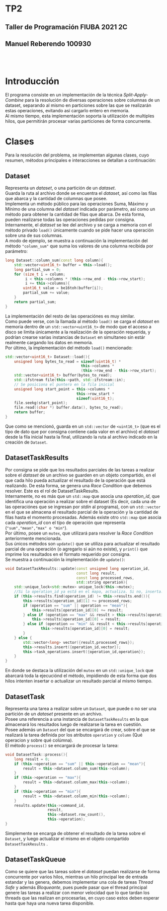 # TP2
## Taller de Programación FIUBA 2021 2C
## Manuel Reberendo 100930
<br>
<br>

# Introducción
El programa consiste en un implementación de la técnica *Split-Apply-Combine* para la resolución de diversas operaciones sobre columnas de un dataset, separando al mismo en particiones sobre las que se realizarán estas operaciones, evitando así cargarlo entero en memoria.  
Al mismo tiempo, esta implementación soporta la utilización de multiples hilos, que permitirán procesar varias particiones de forma concurrente.

# Clases
Para la resolución del problema, se implementan algunas clases, cuyo resumen, métodos principales e interacciones se detallan a continuación: 

## Dataset
Representa un *dataset*, o una partición de un *dataset*.  
Guarda la ruta al archivo donde se encuentra el *dataset*, así como las filas que abarca y la cantidad de columnas que posee.  
Implementa un método público para las operaciones Suma, Máximo y Mínimo de una columna del *dataset* indicada por parámetro, así como un método para obtener la cantidad de filas que abarca. De esta forma, pueden realizarse todas las operaciones pedidas por consigna.  
Internamente, el *dataset* se lee del archivo y se carga a memoria con el método privado `load()` únicamente cuando se pide hacer una operación sobre una de sus columnas.  
A modo de ejemplo, se muestra a continuación la implementación del método `"column_sum"` que suma los valores de una columna recibida por parámetro:
```c++
long Dataset::column_sum(const long column){
    std::vector<uint16_t> buffer = this->load();
    long partial_sum = 0;
    for (size_t i = column;
         i < this->columns * (this->row_end - this->row_start);
         i += this->columns){
        uint16_t value = be16toh(buffer[i]);
        partial_sum += value;        
    }
    return partial_sum;
}
```
La implementación del resto de las operaciónes es muy similar.  
Como puede verse, con la llamada al método `load()` se carga el *dataset* en memoria dentro de un `std::vector<uint16_t>` de modo que el acceso a disco se limita únicamente a la realización de la operación requerida, y podrían crearse varias instancias de `Dataset` en simultaneo sin estár realmente cargando los datos en memoria.  
Por último, la implementación del método `load()` mencionado:
```cpp
std::vector<uint16_t> Dataset::load(){
    unsigned long bytes_to_read = sizeof(uint16_t) * 
                                  this->columns * 
                                  (this->row_end - this->row_start);        
    std::vector<uint16_t> buffer(bytes_to_read);
    std::ifstream file(this->path, std::ifstream::in);
    // Se posiciona el puntero en la fila inicial
    unsigned long start_point = this->columns * 
                                this->row_start * 
                                sizeof(uint16_t);
    file.seekg(start_point);
    file.read((char *) buffer.data(), bytes_to_read);
    return buffer;
}
```
Que como se mencionó, guarda en un `std::vector` de `<uint16_t>` (que es el típo de dato que por consigna contiene cada valor en el archivo) el *dataset* desde la fila inicial hasta la final, utilizando la ruta al archivo indicado en la creación de `Dataset`.

## DatasetTaskResults
Por consigna se pide que los resultados parciales de las tareas a realizar sobre el *dataset* de un archivo se guarden en un objeto compartido, en el que cada hilo pueda actualizar el resultado de la operación que está realizando. De esta forma, se genera una *Race Condition* que debemos resolver. Este es el rol de DatasetTaskResults.  
Internamente, no es más que un `std::map` que asocia una *operation_id*, que identifica una operación a realizar sobre el dataset (Es decir, cada una de las operaciónes que se ingresan por *stdin* al programa), con un `std::vector` en el que se almacena el resultado parcial de la operación y la cantidad de filas hasta el momento procesadas. Además existe otro `std::map` que asocia cada *operation_id* con el típo de operación que representa (`"sum","mean","max" o "min"`).  
Por último, posee un `mutex`, que utilizará para resolver la *Race Condition* anteriormente mencionada.  
Sus únicos métodos son `update()` que se utiliza para actualizar el resultado parcial de una operación (o agregarlo si aún no existe), y `print()` que imprime los resultados en el formato requerido por consigna.  
Se muestra a continuación la implementación de `update()`:
```cpp
void DatasetTaskResults::update(const unsigned long operation_id, 
                                const long result, 
                                const long processed_rows, 
                                std::string operation){
    std::unique_lock<std::mutex> unique_lock(this->mutex);
    //Si la operation_id ya está en el mapa, actualiza. Si no, inserta.
    if (this->results.find(operation_id) != this->results.end()){
        this->results[operation_id][1] += processed_rows;        
        if (operation == "sum" || operation == "mean"){
            this->results[operation_id][0] += result;
        } else if (operation == "max" && result > this->results[operation_id][0]){
            this->results[operation_id][0] = result;                 
        } else if (operation == "min" && result < this->results[operation_id][0]){
                this->results[operation_id][0] = result;
        }
    } else {
        std::vector<long> vector({result,processed_rows});
        this->results.insert({operation_id,vector});
        this->task_operations.insert({operation_id,operation});
    }
}
```
En donde se destaca la utilización del `mutex` en un `std::unique_lock` que abarcará toda la ejecuciónd el método, impidiendo de esta forma que dos hilos intenten insertar o actualizar un resultado parcial al mismo tiempo.

## DatasetTask
Representa una tarea a realizar sobre un `Dataset`, que puede o no ser una partición de un *dataset* presente en un archivo.  
Posee una referencia a una instancia de `DatasetTaskResults` en la que almacenará los resultados luego de realizarse la tarea en cuestión.  
Posee además un `Dataset` del que se encargará de crear, sobre el que se realizará la tarea definida por los atributos `operation` y `column` (Qué operacion y sobre qué colúmna).  
El método `process()` se encargará de procesar la tarea:
```cpp
void DatasetTask::process(){
    long result = 0;
    if (this->operation == "sum" || this->operation == "mean"){
        result = this->dataset.column_sum(this->column);
    }
    if (this->operation == "max"){
        result = this->dataset.column_max(this->column);
    }
    if (this->operation == "min"){
        result = this->dataset.column_min(this->column);
    }
    results.update(this->command_id, 
                   result,
                   this->dataset.row_count(),
                   this->operation);
}
```
Simplemente se encarga de obtener el resultado de la tarea sobre el `Dataset`, y luego actualizar el mismo en el objeto compartido `DatasetTaskResults` .  
## DatasetTaskQueue
Como se quiere que las tareas sobre el *dataset* puedan realizarse de forma concurrente por varios hilos, mientras un hilo principal lee de entrada estandar y las genera, debemos implementar una cola de tareas *Thread Safe* y además *Bloqueante*, pues puede pasar que el thread principal genere las tareas a realizar con menor velocidad que lo que tardan los threads que las realizan en procesarlas, en cuyo caso estos deben esperar hasta que haya una nueva tarea disponible.




